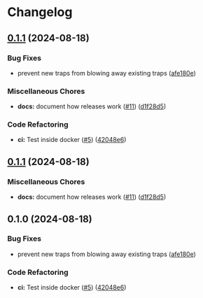 # Changelog

## [0.1.1](https://github.com/pcrockett/backup/compare/v0.1.1...v0.1.1) (2024-08-18)


### Bug Fixes

* prevent new traps from blowing away existing traps ([afe180e](https://github.com/pcrockett/backup/commit/afe180e34c4b952585998efeef4de836dd4df9d5))


### Miscellaneous Chores

* **docs:** document how releases work ([#11](https://github.com/pcrockett/backup/issues/11)) ([d1f28d5](https://github.com/pcrockett/backup/commit/d1f28d5dfd34851dab23ca732867eb4a20cf8eae))


### Code Refactoring

* **ci:** Test inside docker ([#5](https://github.com/pcrockett/backup/issues/5)) ([42048e6](https://github.com/pcrockett/backup/commit/42048e6301d58246ce5739568e0663fa5aa4d462))

## [0.1.1](https://github.com/pcrockett/backup/compare/v0.1.0...v0.1.1) (2024-08-18)


### Miscellaneous Chores

* **docs:** document how releases work ([#11](https://github.com/pcrockett/backup/issues/11)) ([d1f28d5](https://github.com/pcrockett/backup/commit/d1f28d5dfd34851dab23ca732867eb4a20cf8eae))

## 0.1.0 (2024-08-18)


### Bug Fixes

* prevent new traps from blowing away existing traps ([afe180e](https://github.com/pcrockett/backup/commit/afe180e34c4b952585998efeef4de836dd4df9d5))


### Code Refactoring

* **ci:** Test inside docker ([#5](https://github.com/pcrockett/backup/issues/5)) ([42048e6](https://github.com/pcrockett/backup/commit/42048e6301d58246ce5739568e0663fa5aa4d462))
